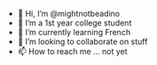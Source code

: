 - 👋 Hi, I’m @mightnotbeadino
- 👀 I’m a 1st year college student
- 🌱 I’m currently learning French
- 💞️ I’m looking to collaborate on stuff
- 📫 How to reach me ... not yet

<!---
mightnotbeadino/mightnotbeadino is a ✨ special ✨ repository because its `README.md` (this file) appears on your GitHub profile.
You can click the Preview link to take a look at your changes.
--->
